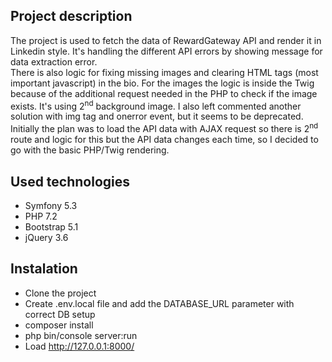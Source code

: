 ## Project description
The project is used to fetch the data of RewardGateway API and render it in Linkedin style. It's handling the different API errors by showing message for data extraction error.<br>
There is also logic for fixing missing images and clearing HTML tags (most important javascript) in the bio. For the images the logic is inside the Twig because of the additional request needed in the PHP to check if the image exists. It's using 2<sup>nd</sup> background image. I also left commented another solution with img tag and onerror event, but it seems to be deprecated.<br>
Initially the plan was to load the API data with AJAX request so there is 2<sup>nd</sup> route and logic for this but the API data changes each time, so I decided to go with the basic PHP/Twig rendering. 

## Used technologies
- Symfony 5.3
- PHP 7.2
- Bootstrap 5.1
- jQuery 3.6

## Instalation
- Clone the project
- Create .env.local file and add the DATABASE_URL parameter with correct DB setup
- composer install
- php bin/console server:run
- Load http://127.0.0.1:8000/